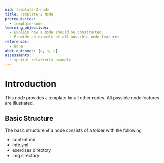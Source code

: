 ```yaml
---
uid: template-2-node
title: Template 2 Node
prerequisites:
  - template-node
learning_objectives:
  - Explain how a node should be constructed.
  - Provide an example of all possible node features.
references:
  - None
abet_outcomes: [a, b, c]
assessments: 
  - special-relativity-example
---
```

# Introduction

This node provides a template for all other nodes.  All
possible node features are illustrated.

## Basic Structure

The basic structure of a node consists of a folder with 
the following:

- content.md
- info.yml
- exercises directory
- img directory


